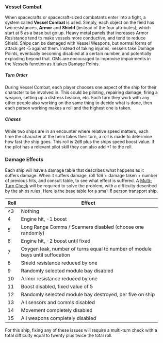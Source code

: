 ### Vessel Combat
When spacecrafts or spacecraft-sized combatants enter into a fight, a system called **Vessel Combat** is used. Simply, each object on the field has two resistances, **Armor** and **Shield** (instead of the four attributes), which start at 5 as a base but go up. Heavy metal panels that increases Armor Resistance tend to make vessels more conductive, and tend to reduce Shield. Ships can be damaged with Vessel Weapons, but normal forms of attack get -5 against them. Instead of taking injuries, vessels take Damage Points, eventually becoming disabled at a certain number, and potentially exploding beyond that. GMs are encouraged to improvise impairments in the Vessels function as it takes Damage Points.
##### Turn Order
During Vessel Combat, each player chooses one aspect of the ship for their character to be involved in. This could be piloting, repairing damage, firing a weapon, setting up a distress beacon, etc. Each turn they work with any other people also working on the same thing to decide what is done, then each person working makes a roll and the highest one is taken.
##### Chases
While two ships are in an encounter where relative speed matters, each time the character at the helm takes their turn, a roll is made to determine how fast the ship goes. This roll is 2d6 plus the ships speed boost value. If the pilot has a relevant pilot skill they can also add +1 to the roll.
### Damage Effects
Each ship will have a damage table that describes what happens as it suffers damage. When it suffers damage, roll 1d6 + damage taken + number of previous hits, and consult table, to see what effect is suffered. A [Multi-Turn Check](<Core Rules#Multi-Turn Checks>) will be required to solve the problem, with a difficulty described by the ships rules. Here is the base table for a small 6 person transport ship.

| Roll | Effect                                                                        |
| ---- | ----------------------------------------------------------------------------- |
| <3   | Nothing                                                                       |
| 4    | Engine hit, -1 boost                                                          |
| 5    | Long Range Comms / Scanners disabled (choose one randomly)                    |
| 6    | Engine hit, -2 boost until fixed                                              |
| 7    | Oxygen leak, number of turns equal to number of module bays until suffocation |
| 8    | Shield resistance reduced by one                                              |
| 9    | Randomly selected module bay disabled                                         |
| 10   | Armor resistance reduced by one                                               |
| 11   | Boost disabled, fixed value of 5                                              |
| 12   | Randomly selected module bay destroyed, per five on ship                      |
| 13   | All sensors and comms disabled                                                |
| 14   | Movement completely disabled                                                  |
| 15   | All weapons completely disabled                                               |
For this ship, fixing any of these issues will require a multi-turn check with a total difficulty equal to twenty plus twice the total roll.